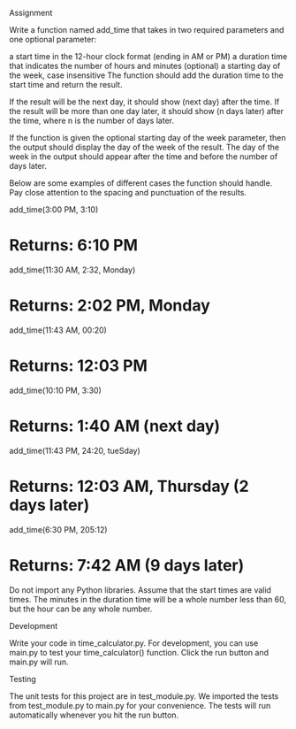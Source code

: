 Assignment

Write a function named add_time that takes in two required parameters and one optional parameter:

a start time in the 12-hour clock format (ending in AM or PM)
a duration time that indicates the number of hours and minutes
(optional) a starting day of the week, case insensitive
The function should add the duration time to the start time and return the result.

If the result will be the next day, it should show (next day) after the time. If the result will be more than one day later, it should show (n days later) after the time, where n is the number of days later.

If the function is given the optional starting day of the week parameter, then the output should display the day of the week of the result. The day of the week in the output should appear after the time and before the number of days later.

Below are some examples of different cases the function should handle. Pay close attention to the spacing and punctuation of the results.

add_time(3:00 PM, 3:10)
# Returns: 6:10 PM
 
add_time(11:30 AM, 2:32, Monday)
# Returns: 2:02 PM, Monday
 
add_time(11:43 AM, 00:20)
# Returns: 12:03 PM
 
add_time(10:10 PM, 3:30)
# Returns: 1:40 AM (next day)
 
add_time(11:43 PM, 24:20, tueSday)
# Returns: 12:03 AM, Thursday (2 days later)
 
add_time(6:30 PM, 205:12)
# Returns: 7:42 AM (9 days later)

Do not import any Python libraries. Assume that the start times are valid times. The minutes in the duration time will be a whole number less than 60, but the hour can be any whole number.

Development

Write your code in time_calculator.py. For development, you can use main.py to test your time_calculator() function. Click the run button and main.py will run.

Testing

The unit tests for this project are in test_module.py. We imported the tests from test_module.py to main.py for your convenience. The tests will run automatically whenever you hit the run button.

